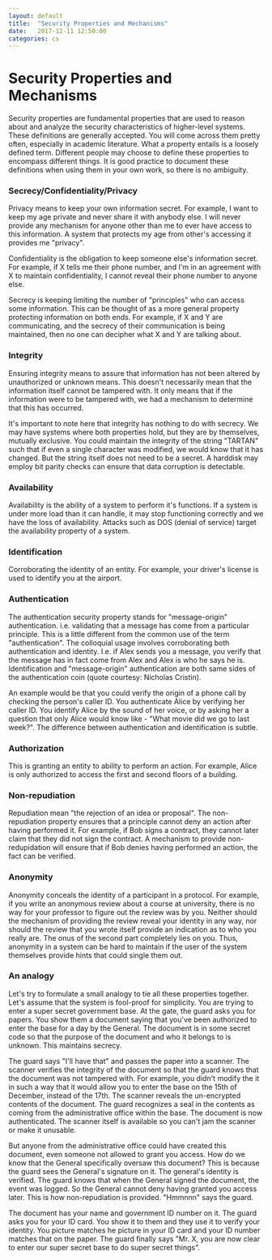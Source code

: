 ```yaml
---
layout: default
title:  "Security Properties and Mechanisms"
date:   2017-12-11 12:50:00
categories: cs
---
```


# Security Properties and Mechanisms
Security properties are fundamental properties that are used to reason about and analyze the security characteristics of higher-level 
systems. These definitions are generally accepted. You will come across them pretty often, especially in academic literature. 
What a property entails is a loosely defined term. Different people may choose to define these properties to encompass
different things. It is good practice to document these definitions when using them in your own work, so there is no ambiguity.

### Secrecy/Confidentiality/Privacy
Privacy means to keep your own information secret. For example, I want to keep my age private and never share it with anybody
else. I will never provide any mechanism for anyone other than me to ever have access to this information. A 
system that protects my age from other's accessing it provides me "privacy".

Confidentiality is the obligation to keep someone else's information secret. For example, if X tells me their phone number,
and I'm in an agreement with X to maintain confidentiality, I cannot reveal their phone number to anyone else.

Secrecy is keeping limiting the number of "principles" who can access some information. This can be thought of as a more general
property protecting information on both ends. For example, if X and Y are communicating, and the secrecy of their communication
is being maintained, then no one can decipher what X and Y are talking about.

### Integrity
Ensuring integrity means to assure that information has not been altered by unauthorized or unknown means. This doesn't necessarily
mean that the information itself cannot be tampered with. It only means that if the information were to be tampered with, we had a
mechanism to determine that this has occurred.

It's important to note here that integrity has nothing to do with secrecy. We may have systems where both properties hold, but
they are by themselves, mutually exclusive. You could maintain the integrity of the string "TARTAN" such that if even a single
character was modified, we would know that it has changed. But the string itself does not need to be a secret. A harddisk may
employ bit parity checks can ensure that data corruption is detectable.

### Availability
Availability is the ability of a system to perform it's functions. If a system is under more load than it can handle, it may
stop functioning correctly and we have the loss of availability. Attacks such as DOS (denial of service) target the availability
property of a system.

### Identification
Corroborating the identity of an entity. For example, your driver's license is used to identify you at the airport.

### Authentication
The authentication security property stands for "message-origin" authentication. i.e. validating that a message has come
from a particular principle. This is a little different from the common use of the term "authentication". The colloquial usage
involves corroborating both authentication and identity. I.e. if Alex sends you a message, you verify that the message has 
in fact come from Alex and Alex is who he says he is. Identification and "message-origin" authentication are both same sides of
the authentication coin (quote courtesy: Nicholas Cristin).

An example would be that you could verify the origin of a phone call by checking the person's caller ID. You authenticate Alice
by verifying her caller ID. You identify Alice by the sound of her voice, or by asking her a question that only Alice would know
like - "What movie did we go to last week?". The difference between authentication and identification is subtle.

### Authorization
This is granting an entity to ability to perform an action. For example, Alice is only authorized to access the first and second
floors of a building.

### Non-repudiation
Repudiation mean "the rejection of an idea or proposal". The non-repudiation property ensures that a principle cannot deny an action
after having performed it. For example, if Bob signs a contract, they cannot later claim that they did not sign the contract. A
mechanism to provide non-redupidation will ensure that if Bob denies having performed an action, the fact can be verified.

### Anonymity
Anonymity conceals the identity of a participant in a protocol. For example, if you write an anonymous review about a course
at university, there is no way for your professor to figure out the review was by you. Neither should the mechanism of providing
the review reveal your identity in any way, nor should the review that you wrote itself provide an indication as to who you really
are. The onus of the second part completely lies on you. Thus, anonymity in a system can be hard to maintain if the user of the
system themselves provide hints that could single them out.

### An analogy
Let's try to formulate a small analogy to tie all these properties together. Let's assume that the system is fool-proof for 
simplicity. You are trying to enter a super secret government base. At the gate, the guard asks you for papers. You show them
a document saying that you've been authorized to enter the base for a day by the General. The document is in some secret code
so that the purpose of the document and who it belongs to is unknown. This maintains secrecy. 

The guard says "I'll have that" and passes the paper into a scanner. The scanner verifies the integrity of the document so that the 
guard knows that the document was not tampered with. For example, you didn't modify the it in such a way that it would allow you to
enter the base on the 15th of December, instead of the 17th. The scanner reveals the un-encrypted contents of the document. The guard
recognizes a seal in the contents as coming from the administrative office within the base. The document is now authenticated. The
scanner itself is available so you can't jam the scanner or make it unusable.

But anyone from the administrative office could have created this document, even someone not
allowed to grant you access. How do we know that the General specifically oversaw this document? This is because the guard
sees the General's signature on it. The general's identity is verified. The guard knows that when the
General signed the document, the event was logged. So the General cannot deny having granted you access later. This is how
non-repudiation is provided. "Hmmnnn" says the guard. 

The document has your name and government ID number on it. The guard asks you for your ID card. You show it to them and they
use it to verify your identity. You picture matches he picture in your ID card and your ID number matches that on the paper. 
The guard finally says "Mr. X, you are now clear to enter our super secret base to do super secret things".
